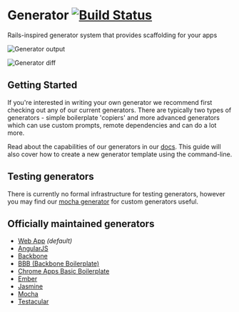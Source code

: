 # Generator [![Build Status](https://secure.travis-ci.org/yeoman/generator.png?branch=master)](http://travis-ci.org/yeoman/generator)

Rails-inspired generator system that provides scaffolding for your apps

![Generator output](https://img.skitch.com/20120923-jxbn2njgk5dp7ttk94i1tx9ek2.png)

![Generator diff](https://img.skitch.com/20120922-kpjs68bgkshtsru4cwnb64fn82.png)


## Getting Started

If you're interested in writing your own generator we recommend first checking out any of our current generators. There are typically two types of generators - simple boilerplate 'copiers' and more advanced generators which can use custom prompts, remote dependencies and can do a lot more.

Read about the capabilities of our generators in our [docs](https://github.com/yeoman/yeoman/wiki/Generators). This guide will also cover how to create a new generator template using the command-line.


## Testing generators

There is currently no formal infrastructure for testing generators, however you may find our [mocha generator](https://github.com/yeoman/yeoman/wiki/Testing-generators) for custom generators useful.


## Officially maintained generators

* [Web App](https://github.com/yeoman/generator-webapp#readme) *(default)*
* [AngularJS](https://github.com/yeoman/generator-angular#readme)
* [Backbone](https://github.com/yeoman/generator-backbone#readme)
* [BBB (Backbone Boilerplate)](https://github.com/yeoman/generator-bbb#readme)
* [Chrome Apps Basic Boilerplate](https://github.com/yeoman/generator-chromeapp#readme)
* [Ember](https://github.com/yeoman/generator-ember#readme)
* [Jasmine](https://github.com/yeoman/generator-jasmine#readme)
* [Mocha](https://github.com/yeoman/generator-mocha#readme)
* [Testacular](https://github.com/yeoman/generator-testacular#readme)
